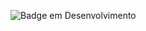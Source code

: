 ![Badge em Desenvolvimento](http://img.shields.io/static/v1?label=STATUS&message=%20EM%20DESENVOLVIMENTO&color=#c5f82astyle=for-the-badge)